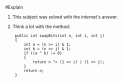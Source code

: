 #Explain
1. This subject was solved with the internet's answer.
2. Think a lot with the method:
    
        public int swapBits(int n, int i, int j)
        {
            int a = (n >> i) & 1;
            int b = (n >> j) & 1;
            if ((a ^ b) != 0)
            {
                return n ^= (1 << i) | (1 << j);
            }
            return n;
        }
